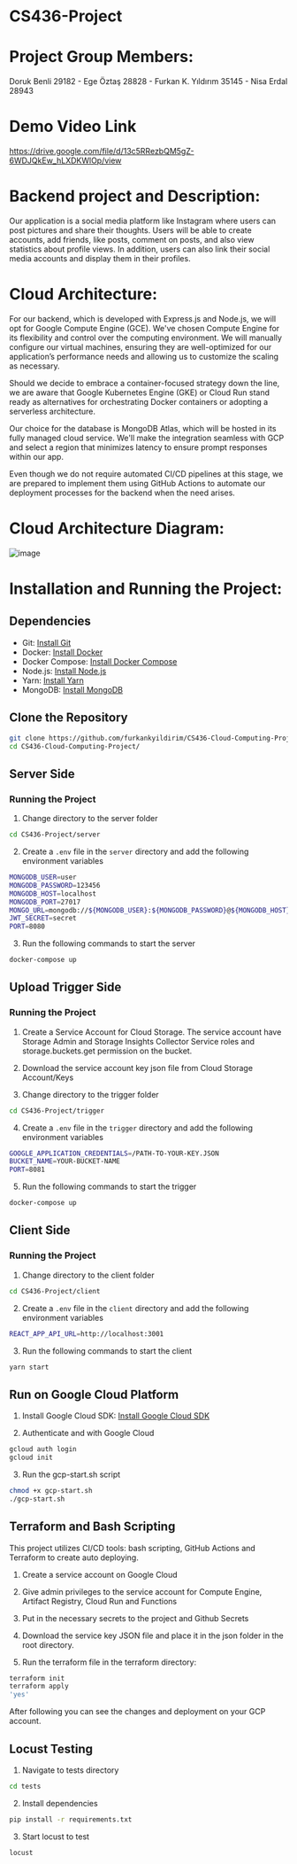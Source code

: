 # CS436-Project

# Project Group Members:

Doruk Benli 29182 - Ege Öztaş 28828 - Furkan K. Yıldırım 35145 - Nisa Erdal 28943

# Demo Video Link 

https://drive.google.com/file/d/13c5RRezbQM5gZ-6WDJQkEw_hLXDKWlOp/view

# Backend project and Description:

Our application is a social media platform like Instagram where users can post pictures and share their thoughts.
Users will be able to create accounts, add friends, like posts, comment on posts, and also view statistics about profile views.
In addition, users can also link their social media accounts and display them in their profiles.

# Cloud Architecture:

For our backend, which is developed with Express.js and Node.js, we will opt for Google Compute Engine (GCE). We've chosen Compute Engine for its flexibility and control over the computing environment.
We will manually configure our virtual machines, ensuring they are well-optimized for our application’s performance needs and allowing us to customize the scaling as necessary.

Should we decide to embrace a container-focused strategy down the line, we are aware that Google Kubernetes Engine (GKE) or Cloud Run stand ready as alternatives for orchestrating Docker containers or adopting a serverless architecture.

Our choice for the database is MongoDB Atlas, which will be hosted in its fully managed cloud service. We'll make the integration seamless with GCP and select a region that minimizes latency to ensure prompt responses within our app.

Even though we do not require automated CI/CD pipelines at this stage, we are prepared to implement them using GitHub Actions to automate our deployment processes for the backend when the need arises.

# Cloud Architecture Diagram:

![image](https://github.com/egeoztass/CS436-Project/assets/120418840/6ef6c67a-ef72-407e-a1b4-b0a3afc2fb4e)

# Installation and Running the Project:

## Dependencies

- Git: [Install Git](https://git-scm.com/downloads)
- Docker: [Install Docker](https://docs.docker.com/get-docker/)
- Docker Compose: [Install Docker Compose](https://docs.docker.com/compose/install/)
- Node.js: [Install Node.js](https://nodejs.org/en/download/)
- Yarn: [Install Yarn](https://classic.yarnpkg.com/en/docs/install)
- MongoDB: [Install MongoDB](https://docs.mongodb.com/manual/installation/)

## Clone the Repository

```bash
git clone https://github.com/furkankyildirim/CS436-Cloud-Computing-Project.git
cd CS436-Cloud-Computing-Project/
```

## Server Side

### Running the Project

1. Change directory to the server folder

```bash
cd CS436-Project/server
```

2. Create a `.env` file in the `server` directory and add the following environment variables

```bash
MONGODB_USER=user
MONGODB_PASSWORD=123456
MONGODB_HOST=localhost
MONGODB_PORT=27017
MONGO_URL=mongodb://${MONGODB_USER}:${MONGODB_PASSWORD}@${MONGODB_HOST}:${MONGODB_PORT}/
JWT_SECRET=secret
PORT=8080
```

3. Run the following commands to start the server

```bash
docker-compose up
```

## Upload Trigger Side

### Running the Project

1. Create a Service Account for Cloud Storage. The service account have Storage Admin and Storage Insights Collector Service roles and storage.buckets.get permission on the bucket.

2. Download the service account key json file from Cloud Storage Account/Keys

3. Change directory to the trigger folder

```bash
cd CS436-Project/trigger
```

4. Create a `.env` file in the `trigger` directory and add the following environment variables

```bash
GOOGLE_APPLICATION_CREDENTIALS=/PATH-TO-YOUR-KEY.JSON
BUCKET_NAME=YOUR-BUCKET-NAME
PORT=8081
```

5. Run the following commands to start the trigger

```bash
docker-compose up
```

## Client Side

### Running the Project

1. Change directory to the client folder

```bash
cd CS436-Project/client
```

2. Create a `.env` file in the `client` directory and add the following environment variables

```bash
REACT_APP_API_URL=http://localhost:3001
```

3. Run the following commands to start the client

```bash
yarn start
```

## Run on Google Cloud Platform

1. Install Google Cloud SDK: [Install Google Cloud SDK](https://cloud.google.com/sdk/docs/install)

2. Authenticate and with Google Cloud

```bash
gcloud auth login
gcloud init
```

3. Run the gcp-start.sh script

```bash
chmod +x gcp-start.sh
./gcp-start.sh
```

## Terraform and Bash Scripting

This project utilizes CI/CD tools: bash scripting, GitHub Actions and Terraform to create auto deploying.

1. Create a service account on Google Cloud

2. Give admin privileges to the service account for Compute Engine, Artifact Registry, Cloud Run and Functions

3. Put in the necessary secrets to the project and Github Secrets

4. Download the service key JSON file and place it in the json folder in the root directory.

5. Run the terraform file in the terraform directory:

```bash
terraform init
terraform apply
'yes'
```

After following you can see the changes and deployment on your GCP account.

## Locust Testing

1. Navigate to tests directory
```bash
cd tests
```
2. Install dependencies
```bash
pip install -r requirements.txt
```
3. Start locust to test
```bash
locust
```
